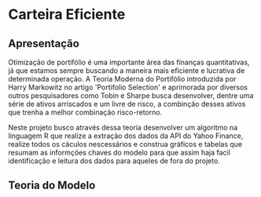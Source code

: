 # Carteira Eficiente
## Apresentação
Otimização de portifólio é uma importante área das finanças quantitativas, já que estamos sempre buscando a maneira mais eficiente e lucrativa de determinada operação. A Teoria Moderna do Portifólio introduzida por Harry Markowitz no artigo 'Portifolio Selection' e aprimorada por diversos outros pesquisadores como Tobin e Sharpe busca desenvolver, dentre uma série de ativos arriscados e um livre de risco, a combinção desses ativos que trenha a melhor combinação risco-retorno.

Neste projeto busco através dessa teoria desenvolver um algoritmo na linguagem R que realize a extração dos dados da API do Yahoo Finance, realize todos os cáculos nescessários e construa gráficos e tabelas que resumam as informções chaves do modelo para que assim haja facil identificação e leitura dos dados para aqueles de fora do projeto.

## Teoria do Modelo

